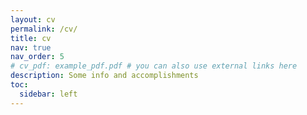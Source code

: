 ```yaml
---
layout: cv
permalink: /cv/
title: cv
nav: true
nav_order: 5
# cv_pdf: example_pdf.pdf # you can also use external links here
description: Some info and accomplishments
toc:
  sidebar: left
---
```


